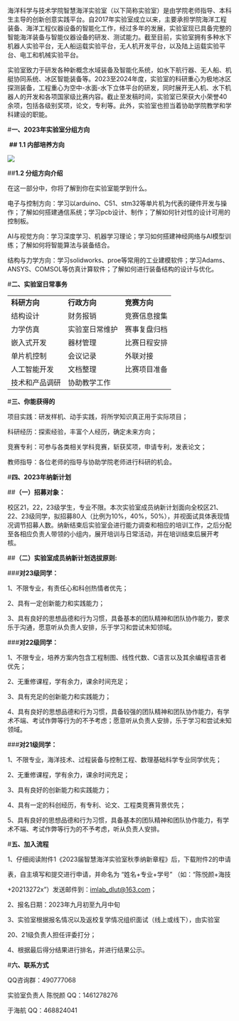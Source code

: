 海洋科学与技术学院智慧海洋实验室（以下简称实验室）是由学院老师指导、本科生主导的创新创意实践平台。自2017年实验室成立以来，主要承担学院海洋工程装备、海洋工程仪器设备的智能化工作，经过多年的发展，实验室现已具备完整的智能海洋装备与智能仪器设备的研发、测试能力。截至目前，实验室拥有多种水下机器人实验平台，无人船运载实验平台，无人机开发平台，以及陆上运载实验平台、电工和机械实验平台。

实验室致力于研发各种新概念水域装备及智能化系统，如水下航行器、无人船、机艇协同系统、冰区智能装备等。2023至2024年度，实验室的科研重心为极地冰区探测装备，工程重心为空中-水面-水下立体平台的研发，同时展开无人机、水下机器人的开发和各项国家级比赛内容。截止至发稿时间，实验室已荣获大小荣誉40余项，包括各级别奖项，论文，专利等。此外，实验室也担当着协助学院教学和学科建设的职能。

#**一、2023年实验室分组方向**

 **## 1.1 内部培养方向**

![](http://1.15.39.16/wp-content/uploads/2023/08/image.png)

##**1.2 分组方向介绍**

在这一部分中，你将了解到你在实验室能学到什么。

电子与控制方向：学习以arduino、C51、stm32等单片机为代表的硬件开发与操作；了解如何搭建通信系统；学习pcb设计、制作；了解如何针对性的设计可用的控制板。

AI与视觉方向：学习深度学习、机器学习理论；学习如何搭建神经网络与AI模型训练；了解如何将智能算法与装备结合。

结构与力学方向：学习solidworks、proe等常用的工业建模软件；学习Adams、ANSYS、COMSOL等仿真计算软件；了解如何进行装备结构的设计与优化。

#**二、实验室日常事务**

<table><tbody><tr><td><strong>科研方向</strong><strong></strong></td><td><strong>行政方向</strong><strong></strong></td><td><strong>竞赛方向</strong><strong></strong></td></tr><tr><td>结构设计</td><td>财务报销</td><td>竞赛信息搜集</td></tr><tr><td>力学仿真</td><td>实验室日常维护</td><td>赛事复盘归档</td></tr><tr><td>嵌入式开发</td><td>器材管理</td><td>比赛日程安排</td></tr><tr><td>单片机控制</td><td>会议记录</td><td>外联对接</td></tr><tr><td>人工智能开发</td><td>文档整理</td><td>比赛项目准备</td></tr><tr><td>技术和产品调研</td><td>协助教学工作</td><td></td></tr></tbody></table>

#**三、你能获得的**

项目实践：研发样机、动手实践，将所学知识真正用于实际项目；

科研经历：探索经验，丰富个人经历，确定未来方向；

竞赛专利：可参与各类相关学科竞赛，斩获奖项，申请专利，发表论文；

教师指导：各位老师的指导与协助学院老师进行科研的机会。

#**四、2023年纳新计划**

##**（一）招募对象：**

校区21，22，23级学生，专业不限。本次实验室成员纳新计划面向全校区21、22、23级同学，拟招募80人（比例为10%，40%，50%），并视面试具体表现情况调节招募人数。纳新结束后实验室会进行能力调查和相应的培训工作，之后分配至各相应负责人带领的小组内，展开培训与日常活动，并在培训结束后展开考核。 

##**（二）实验室成员纳新计划选拔原则:**

###**对23级同学：**

1、不限专业，有责任心和科创热情者优先；

2、具有一定创新能力和实践能力；

3、具有良好的思想品德和行为习惯，具备基本的团队精神和团队协作能力，要求乐于沟通，愿意听从负责人安排，乐于学习和尝试未知领域。

###**对22级同学：**

1、不限专业，培养方案内包含工程制图、线性代数、C语言以及其余编程语言者优先；

2、无重修课程，学有余力，课余时间充足；

3、具有充足的创新能力和实践能力；

4、具有良好的思想品德和行为习惯，具备较强的团队精神和团队协作能力，有学术不端、考试作弊等行为的不予考虑；愿意听从负责人安排，乐于学习和尝试未知领域。

###**对21级同学：**

1、不限专业，海洋技术、过程装备与控制工程、数理基础科学专业同学优先；

2、无重修课程，学有余力，课余时间充足；

3、具有良好的创新能力和实践能力；

4、具有一定的科创经历，有专利、论文、工程类竞赛背景优先；

5、具有良好的思想品德和行为习惯，具备基本的团队精神和团队协作能力，有学术不端、考试作弊等行为的不予考虑，听从负责人安排。

#**五、加入流程**

1、仔细阅读附件1《2023届智慧海洋实验室秋季纳新章程》后，下载附件2的申请

表，自主填写和提交进行申请，并命名为 “姓名+专业+学号” （如：“陈悦颜+海技

+20213272x”）发送邮件到：[imlab\_dlut@163.com](mailto:imlab_dlut@163.com)；

2、报名日期：2023年九月初至九月中旬

3、实验室根据报名情况以及返校复学情况组织面试（线上或线下），由实验室

20、21级负责人担任评委打分；

4、根据最后得分结果进行排名，并进行结果公示。

#**六、联系方式**

QQ咨询群：490777068

实验室负责人 陈悦颜 QQ：1461278276

于海航 QQ：468824041